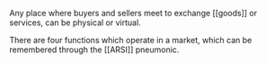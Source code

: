 Any place where buyers and sellers meet to exchange [[goods]] or services, can be physical or virtual.

There are four functions which operate in a market, which can be remembered through the [[ARSI]] pneumonic.
